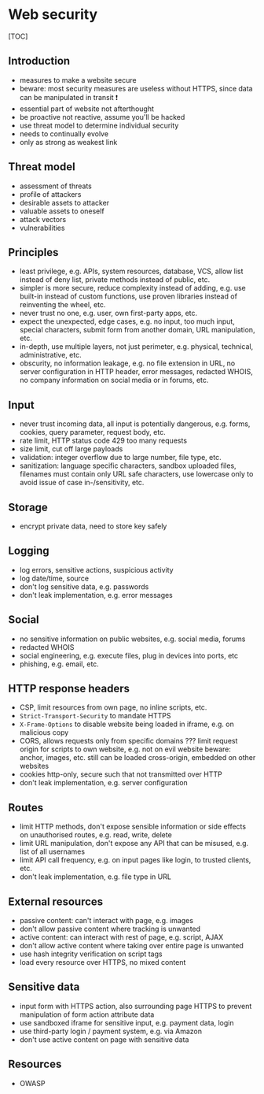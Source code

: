 # Web security

[TOC]



## Introduction

- measures to make a website secure
- beware: most security measures are useless without HTTPS, since data can be manipulated in transit ❗️
- essential part of website not afterthought
- be proactive not reactive, assume you'll be hacked
- use threat model to determine individual security
- needs to continually evolve
- only as strong as weakest link



## Threat model

- assessment of threats
- profile of attackers
- desirable assets to attacker
- valuable assets to oneself
- attack vectors
- vulnerabilities



## Principles

- least privilege, e.g. APIs, system resources, database, VCS, allow list instead of deny list, private methods instead of public, etc.
- simpler is more secure, reduce complexity instead of adding, e.g. use built-in instead of custom functions, use proven libraries instead of reinventing the wheel, etc.
- never trust no one, e.g. user, own first-party apps, etc.
- expect the unexpected, edge cases, e.g. no input, too much input, special characters, submit form from another domain, URL manipulation, etc.
- in-depth, use multiple layers, not just perimeter, e.g. physical, technical, administrative, etc.
- obscurity, no information leakage, e.g. no file extension in URL, no server configuration in HTTP header, error messages, redacted WHOIS, no company information on social media or in forums, etc.



## Input

- never trust incoming data, all input is potentially dangerous, e.g. forms, cookies, query parameter, request body, etc.
- rate limit, HTTP status code 429 too many requests
- size limit, cut off large payloads
- validation: integer overflow due to large number, file type, etc.
- sanitization: language specific characters, sandbox uploaded files, filenames must contain only URL safe characters, use lowercase only to avoid issue of case in-/sensitivity, etc.



## Storage

- encrypt private data, need to store key safely



## Logging

- log errors, sensitive actions, suspicious activity
- log date/time, source
- don't log sensitive data, e.g. passwords
- don't leak implementation, e.g. error messages



## Social

- no sensitive information on public websites, e.g. social media, forums
- redacted WHOIS
- social engineering, e.g. execute files, plug in devices into ports, etc
- phishing, e.g. email, etc.



## HTTP response headers

- CSP, limit resources from own page, no inline scripts, etc.
- `Strict-Transport-Security` to mandate HTTPS
- `X-Frame-Options` to disable website being loaded in iframe, e.g. on malicious copy
- CORS, allows requests only from specific domains ???
    limit request origin for scripts to own website, e.g. not on evil website
    beware: anchor, images, etc. still can be loaded cross-origin, embedded on other websites
- cookies http-only, secure such that not transmitted over HTTP
- don't leak implementation, e.g. server configuration



## Routes

- limit HTTP methods, don't expose sensible information or side effects on unauthorised routes, e.g. read, write, delete
- limit URL manipulation, don't expose any API that can be misused, e.g. list of all usernames
- limit API call frequency, e.g. on input pages like login, to trusted clients, etc.
- don't leak implementation, e.g. file type in URL



## External resources

- passive content: can't interact with page, e.g. images
- don't allow passive content where tracking is unwanted
- active content: can interact with rest of page, e.g. script, AJAX
- don't allow active content where taking over entire page is unwanted
- use hash integrity verification on script tags
- load every resource over HTTPS, no mixed content



## Sensitive data

- input form with HTTPS action, also surrounding page HTTPS to prevent manipulation of form action attribute data
- use sandboxed iframe for sensitive input, e.g. payment data, login
- use third-party login / payment system, e.g. via Amazon
- don't use active content on page with sensitive data



## Resources

- OWASP